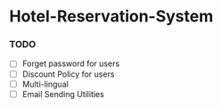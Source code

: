 # Hotel-Reservation-System
### TODO
- [ ] Forget password for users
- [ ] Discount Policy for users
- [ ] Multi-lingual
- [ ] Email Sending Utilities
